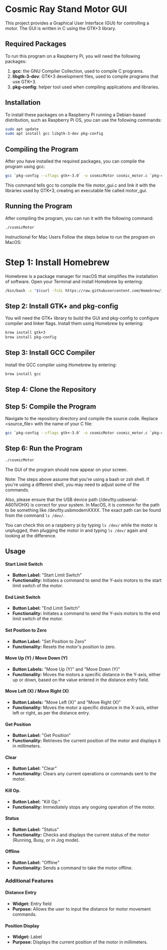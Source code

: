 # Cosmic Ray Stand Motor GUI

This project provides a Graphical User Interface (GUI) for controlling a motor. The GUI is written in C using the GTK+3 library.

## Required Packages

To run this program on a Raspberry Pi, you will need the following packages:

1. **gcc**: the GNU Compiler Collection, used to compile C programs.
2. **libgtk-3-dev**: GTK+3 development files, used to compile programs that use GTK+3.
3. **pkg-config**: helper tool used when compiling applications and libraries.

## Installation

To install these packages on a Raspberry Pi running a Debian-based distribution, such as Raspberry Pi OS, you can use the following commands:

```bash
sudo apt update
sudo apt install gcc libgtk-3-dev pkg-config
```

## Compiling the Program
After you have installed the required packages, you can compile the program using gcc:

```bash
gcc `pkg-config --cflags gtk+-3.0` -o cosmicMotor cosmic_motor.c `pkg-config --libs gtk+-3.0`
```
This command tells gcc to compile the file motor_gui.c and link it with the libraries used by GTK+3, creating an executable file called motor_gui.

## Running the Program
After compiling the program, you can run it with the following command:

```bash
./cosmicMotor
```

Instructional for Mac Users
Follow the steps below to run the program on MacOS:

# Step 1: Install Homebrew
Homebrew is a package manager for macOS that simplifies the installation of software. Open your Terminal and install Homebrew by entering:

```bash
/bin/bash -c "$(curl -fsSL https://raw.githubusercontent.com/Homebrew/install/HEAD/install.sh)"
```
## Step 2: Install GTK+ and pkg-config
You will need the GTK+ library to build the GUI and pkg-config to configure compiler and linker flags. Install them using Homebrew by entering:

```bash
brew install gtk+3
brew install pkg-config
```

## Step 3: Install GCC Compiler
Install the GCC compiler using Homebrew by entering:


```bash
brew install gcc
```

## Step 4: Clone the Repository

## Step 5: Compile the Program
Navigate to the repository directory and compile the source code. Replace <source_file> with the name of your C file:

```bash
gcc `pkg-config --cflags gtk+-3.0` -o cosmicMotor cosmic_motor.c `pkg-config --libs gtk+-3.0`
```

## Step 6: Run the Program

```bash
./cosmicMotor
```

The GUI of the program should now appear on your screen.

Note: The steps above assume that you're using a bash or zsh shell. If you're using a different shell, you may need to adjust some of the commands.

Also, please ensure that the USB device path (/dev/tty.usbserial-A601VOHX) is correct for your system. In MacOS, it is common for the path to be something like /dev/tty.usbmodemXXXX. The exact path can be found from the command `ls /dev/`.

You can check this on a raspberry pi by typing `ls /dev/` while the motor is unplugged, then plugging the motor in and typing `ls /dev/` again and looking at the difference.

## Usage

#### Start Limit Switch
- **Button Label:** "Start Limit Switch"
- **Functionality:** Initiates a command to send the Y-axis motors to the start limit switch of the motor.

#### End Limit Switch
- **Button Label:** "End Limit Switch"
- **Functionality:** Initiates a command to send the Y-axis motors to the end limit switch of the motor.

#### Set Position to Zero
- **Button Label:** "Set Position to Zero"
- **Functionality:** Resets the motor's position to zero.

#### Move Up (Y) / Move Down (Y)
- **Button Labels:** "Move Up (Y)" and "Move Down (Y)"
- **Functionality:** Moves the motors a specific distance in the Y-axis, either up or down, based on the value entered in the distance entry field.

#### Move Left (X) / Move Right (X)
- **Button Labels:** "Move Left (X)" and "Move Right (X)"
- **Functionality:** Moves the motor a specific distance in the X-axis, either left or right, as per the distance entry.

#### Get Position
- **Button Label:** "Get Position"
- **Functionality:** Retrieves the current position of the motor and displays it in millimeters.

#### Clear
- **Button Label:** "Clear"
- **Functionality:** Clears any current operations or commands sent to the motor.

#### Kill Op.
- **Button Label:** "Kill Op."
- **Functionality:** Immediately stops any ongoing operation of the motor.

#### Status
- **Button Label:** "Status"
- **Functionality:** Checks and displays the current status of the motor (Running, Busy, or in Jog mode).

#### Offline
- **Button Label:** "Offline"
- **Functionality:** Sends a command to take the motor offline.

### Additional Features

#### Distance Entry
- **Widget:** Entry field
- **Purpose:** Allows the user to input the distance for motor movement commands.

#### Position Display
- **Widget:** Label
- **Purpose:** Displays the current position of the motor in millimeters.







